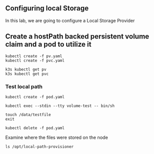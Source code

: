 ## Configuring local Storage

In this lab, we are going to configure a Local Storage Provider

## Create a hostPath backed persistent volume claim and a pod to utilize it

    kubectl create -f pv.yaml
    kubectl create -f pvc.yaml

    k3s kubectl get pv
    k3s kubectl get pvc

### Test local path

    kubectl create -f pod.yaml

    kubectl exec --stdin --tty volume-test -- bin/sh

    touch /data/testfile
    exit

    kubectl delete -f pod.yaml


Examine where the files were stored on the node

    ls /opt/local-path-provisioner
